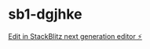 # sb1-dgjhke

[Edit in StackBlitz next generation editor ⚡️](https://stackblitz.com/~/github.com/jaldiniyou/sb1-dgjhke)